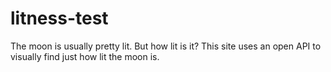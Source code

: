 # litness-test
The moon is usually pretty lit. But how lit is it? This site uses an open API to visually find just how lit the moon is. 
